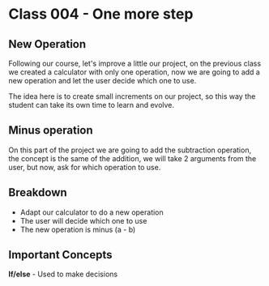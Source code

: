 # Class 004 - One more step
## New Operation
Following our course, let's improve a little our project, on the previous class we created a calculator with only one operation, now we are going to add a new operation and let the user decide which one to use.

The idea here is to create small increments on our project, so this way the student can take its own time to learn and evolve.

## Minus operation
On this part of the project we are going to add the subtraction operation, the concept is the same of the addition, we will take 2 arguments from the user, but now, ask for which operation to use.

## Breakdown
- Adapt our calculator to do a new operation
- The user will decide which one to use
- The new operation is minus (a - b)

## Important Concepts
**If/else** - Used to make decisions
